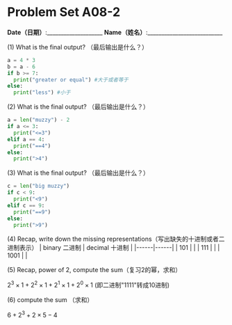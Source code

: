 # Problem Set A08-2
**Date（日期）**:____________________   **Name（姓名）**:___________________________

(1) What is the final output?  （最后输出是什么？）
```python
a = 4 * 3
b = a - 6
if b >= 7:
  print("greater or equal") #大于或者等于
else:
  print("less") #小于
```

(2) What is the final output?  （最后输出是什么？）
```python
a = len("muzzy") - 2
if a <= 3:
  print("<=3")
elif a == 4:
  print("==4")
else:
  print(">4")
```

(3) What is the final output?  （最后输出是什么？）
```python
c = len("big muzzy")
if c < 9:
  print("<9")
elif c == 9:
  print("==9")
else:
  print(">9")
```

(4) Recap, write down the missing representations（写出缺失的十进制或者二进制表示）
| binary 二进制    |   decimal 十进制   |
|------|------|
| 101  |  |
| 111 |  |
| 1001 |  |  

(5) Recap, power of 2, compute the sum（复习2的幂，求和）   

$2^3\times 1 + 2^2\times 1 + 2^1\times 1 + 2^0 \times 1$     (即二进制"1111"转成10进制)  

(6) compute the sum （求和）  

$6 + 2^3 + 2\times 5 - 4$


